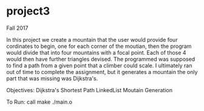 # project3
Fall 2017

In this project we create a mountain that the user would provide four cordinates to begin, one for each corner of the moutian, then the program would divide that into four mountains with a focal point. Each of those 4 would then have further triangles devised. The programmed was supposed to find a path from a given point that a climber could scale. I ultimately ran out of time to complete the assignment, but it generates a mountain the only part that was missing was Dijkstra's.

Objectives:
Dijkstra's Shortest Path
LinkedList
Moutain Generation

To Run:
call make
./main.o
